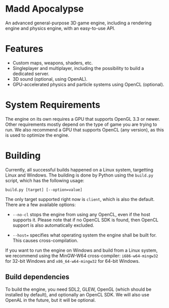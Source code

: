 Madd Apocalypse
===============

An advanced general-purpose 3D game engine, including a rendering engine and physics engine,
with an easy-to-use API.

Features
========

* Custom maps, weapons, shaders, etc.
* Singleplayer and multiplayer, including the possibility to build a dedicated server.
* 3D sound (optional, using OpenAL).
* GPU-accelerated physics and particle systems using OpenCL (optional).

System Requirements
===================

The engine on its own requires a GPU that supports OpenGL 3.3 or newer. Other requirements mostly depend on
the type of game you are trying to run. We also recommend a GPU that supports OpenCL (any version), as this
is used to optimize the engine.

Building
========

Currently, all successful builds happened on a Linux system, targetting Linux and Windows. The building is done
by Python using the `build.py` script, which has the following usage:

`build.py [target] [--option=value]`

The only target supported right now is `client`, which is also the default. There are a few available options:

* `--no-cl` stops the engine from using any OpenCL, even if the host supports it. Please note that if no OpenCL SDK
  is found, then OpenCL support is also automatically excluded.

* `--host=` specifies what operating system the engine shall be built for. This causes cross-compilation.

If you want to run the engine on Windows and build from a Linux system, we recommend using the MinGW-W64 cross-compiler:
`i686-w64-mingw32` for 32-bit Windows and `x86_64-w64-mingw32` for 64-bit Windows.

## Build dependencies
To build the engine, you need SDL2, GLEW, OpenGL (which should be installed by default), and optionally an OpenCL SDK.
We will also use OpenAL in the future, but it will be optional.
